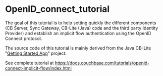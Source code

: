 # OpenID\_connect\_tutorial

The goal of this tutorial is to help setting quickly the different components (CB Server, Sync Gateway, CB-Lite (Java) code and the third party Identity Provider) and establish an implicit flow authentication using the OpenID Connect protocol.

The source code of this tutorial is mainly derived from the Java CB-Lite "[Getting Started App](https://docs.couchbase.com/couchbase-lite/2.7/java-platform.html#building-a-getting-started-app)"
project.  

See complete tutorial at https://docs.couchbase.com/tutorials/openid-connect-implicit-flow/index.html

